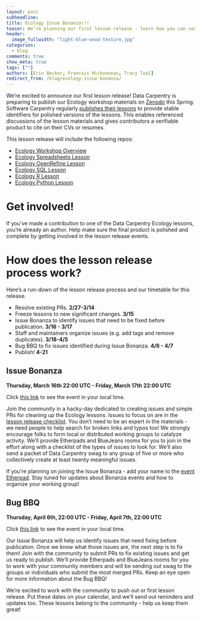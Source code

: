 ```yaml
---
layout: post
subheadline:
title: Ecology Issue Bonanza!!!
teaser: We’re planning our first lesson release - learn how you can contribute!
header:
  image_fullwidth: "light-blue-wood-texture.jpg"
categories:
  - blog
comments: true
show_meta: true
tags: [""]
authors: [Erin Becker, Francois Michonneau, Tracy Teal]
redirect_from: /blog/ecology-issue-bonanza/
---
```


We’re excited to announce our first lesson release! Data Carpentry is preparing to publish our Ecology workshop materials on 
[Zenodo](https://zenodo.org/) this Spring. Software Carpentry regularly 
[publishes their lessons](https://zenodo.org/communities/swcarpentry/) to provide stable identifiers for polished versions of the 
lessons. This enables referenced discussions of the lesson materials and gives contributors a verifiable product to cite on their CVs 
or resumes.  

This lesson release will include the following repos:  
- [Ecology Workshop Overview](https://github.com/datacarpentry/ecology-workshop)  
- [Ecology Spreadsheets Lesson](https://github.com/datacarpentry/spreadsheet-ecology-lesson/)  
- [Ecology OpenRefine Lesson](https://github.com/datacarpentry/OpenRefine-ecology-lesson/)  
- [Ecology SQL Lesson](https://github.com/datacarpentry/sql-ecology-lesson)  
- [Ecology R Lesson](https://github.com/datacarpentry/R-ecology-lesson)  
- [Ecology Python Lesson](https://github.com/datacarpentry/python-ecology-lesson/)  

# Get involved!  
If you’ve made a contribution to one of the Data Carpentry Ecology lessons, you’re already an author. Help make sure the final product 
is polished and complete by getting involved in the lesson release events.  

# How does the lesson release process work?   
Here’s a run-down of the lesson release process and our timetable for this release.  
- Resolve existing PRs. **2/27-3/14**  
- Freeze lessons to new significant changes. **3/15**  
- Issue Bonanza to identify issues that need to be fixed before publication. **3/16 - 3/17**  
- Staff and maintainers organize issues (e.g. add tags and remove duplicates). **3/18-4/5**  
- Bug BBQ to fix issues identified during Issue Bonanza. **4/6 - 4/7**  
- Publish! **4-21**  

## Issue Bonanza  
**Thursday, March 16th 22:00 UTC - Friday, March 17th 22:00 UTC**   

Click [this link](https://www.timeanddate.com/worldclock/fixedtime.html?msg=Data+Carpentry+Ecology+Issue+Bonanza&iso=20170317T08&p1=47&ah=23&am=55) 
to see the event in your local time.  

Join the community in a hacky-day dedicated to creating issues and simple PRs for cleaning up the Ecology lessons. Issues to focus on 
are in the [lesson release checklist](https://github.com/datacarpentry/lesson-release/blob/master/release-checklist.md). You don’t need to be an expert in the materials - we need people to help search for broken links 
and typos too! We strongly encourage folks to form local or distributed working groups to catalyze activity. We’ll provide Etherpads and 
BlueJeans rooms for you to join in the effort along with a checklist of the types of issues to look for. We’ll also send a packet of 
Data Carpentry swag to any group of five or more who collectively create at least twenty meaningful issues. 

If you’re planning on joining the Issue Bonanza - add your name to the [event Etherpad](http://pad.software-carpentry.org/ecology-issue-bonanza). Stay tuned for updates about Bonanza events and 
how to organize your working group!  

## Bug BBQ  
**Thursday, April 6th, 22:00 UTC - Friday, April 7th, 22:00 UTC**  

Click [this link](https://www.timeanddate.com/worldclock/fixedtime.html?msg=Data+Carpentry+Ecology+Bug+BBQ&iso=20170407T08&p1=47&ah=23&am=55) 
to see the event in your local time.  

Our Issue Bonanza will help us identify issues that need fixing before publication. Once we know what those issues are, the next step is 
to fix them! Join with the community to submit PRs to fix existing issues and get us ready to publish. We’ll provide Etherpads and 
BlueJeans rooms for you to work with your community members and will be sending out swag to the groups or individuals who submit the 
most merged PRs. Keep an eye open for more information about the Bug BBQ!  

We’re excited to work with the community to push out or first lesson release. Put these dates on your calendar, and we’ll send out 
reminders and updates too. These lessons belong to the community - help us keep them great!


